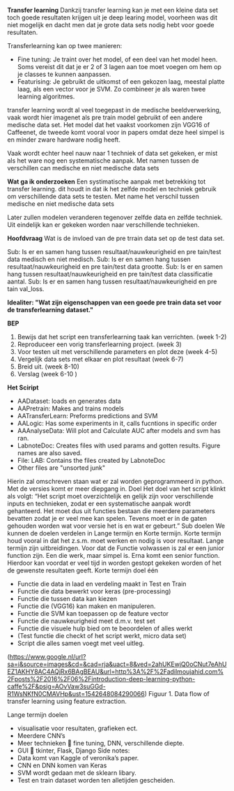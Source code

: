 __Transfer learning__
Dankzij transfer learning kan je met een kleine data set toch goede resultaten krijgen uit je deep learing model, voorheen was dit niet mogelijk en dacht men dat je grote data sets nodig hebt voor goede resultaten.

Transferlearning kan op twee manieren:
* Fine tuning: Je traint over het model, of een deel van het model heen. Soms vereist dit dat je er 2 of 3 lagen aan toe moet voegen om hem op je classes te kunnen aanpassen.
* Featurising: Je gebruikt de uitkomst of een gekozen laag, meestal platte laag, als een vector voor je SVM. Zo combineer je als waren twee learning algoritmes.

transfer learning wordt al veel toegepast in de medische beeldverwerking, vaak wordt hier imagenet als pre train model gebruikt of een andere medische data set. Het model dat het vaakst voorkomen zijn VGG16 of Caffeenet, de tweede komt vooral voor in papers omdat deze heel simpel is en minder zware hardware nodig heeft. 

Vaak wordt echter heel nauw naar 1 techniek of data set gekeken, er mist als het ware nog een systematische aanpak. Met namen tussen de verschillen can medische en niet medische data sets

__Wat ga ik onderzoeken__
Een systimatische aanpak met betrekking tot transfer learning. dit houdt in dat ik het zelfde model en techniek gebruik om verschillende data sets te testen. Met name het verschil tussen medische en niet medische data sets

Later zullen modelen veranderen tegenover zelfde data en zelfde techniek. Uit eindelijk kan er gekeken worden naar verschillende technieken. 

__Hoofdvraag__
Wat is de invloed van de pre trrain data set op de test data set.

Sub: Is er en samen hang tussen resultaat/nauwkeurigheid en pre tain/test data medisch en niet medisch.
Sub: Is er en samen hang tussen resultaat/nauwkeurigheid en pre tain/test data grootte.
Sub: Is er en samen hang tussen resultaat/nauwkeurigheid en pre tain/test data classificatie aantal.
Sub: Is er en samen hang tussen resultaat/nauwkeurigheid en pre tain val_loss.

__Idealiter: "Wat zijn eigenschappen van een goede pre train data set voor de transferlearning dataset."__

__BEP__
1. Bewijs dat het script een transferlearning taak kan verrichten. (week 1-2)
2. Reproduceer een vorig transferlearning project. (week 3)
3. Voor testen uit met verschillende parameters en plot deze (week 4-5)
4. Vergelijk data sets met elkaar en plot resultaat (week 6-7)
5. Breid uit. (week 8-10)
6. Verslag (week 6-10 )

__Het Sciript__

* AADataset: loads en generates data
* AAPretrain: Makes and trains models
* AATransferLearn: Preforms predictions and SVM
* AALogic: Has some experiments in it, calls fucntions in specific order
* AAAnalyseData: Will plot and Calculate AUC after models and svm has ran.
* LabnoteDoc: Creates files with used params and gotten results. Figure names are also saved.
* File: LAB: Contains the files created by LabnoteDoc
* Other files are "unsorted junk"




Hierin zal omschreven staan wat er  zal worden geprogrammeerd in python. Met de versies komt er meer diepgang in.
Doel
Het doel van het script klinkt als volgt:
“Het script moet overzichtelijk en gelijk zijn voor verschillende inputs en technieken, zodat er een systematische aanpak wordt gehanteerd. Het moet dus uit functies bestaan die meerdere parameters bevatten zodat je er veel mee kan spelen. Tevens moet er in de gaten gehouden worden wat voor versie het is en wat er gebeurt.”
Sub doelen
We kunnen de doelen verdelen in Lange termijn en Korte termijn. Korte termijn houd vooral in dat het z.s.m. moet werken en nodig is voor resultaat. Lange termijn zijn uitbreidingen. 
Voor dat de Functie volwassen is zal er een junior function zijn. Een die werk, maar simpel is. Erna komt een senior function. Hierdoor kan voordat er veel tijd in worden gestopt gekeken worden of het de gewenste resultaten geeft.
Korte termijn doel één 
-	Functie die data in laad en verdeling maakt in Test en Train
-	Functie die data bewerkt voor keras (pre-processing)
-	Functie die tussen data kan kiezen
-	Functie die (VGG16) kan maken en manipuleren.
-	Functie die SVM kan toepassen op de feature vector
-	Functie die nauwkeurigheid meet d.m.v. test set
-	Functie die visuele hulp bied om te beoordelen of alles werkt
-	(Test functie die checkt of het script werkt, micro data set)
-	Script die alles samen voegt met veel uitleg.
 
 (https://www.google.nl/url?sa=i&source=images&cd=&cad=rja&uact=8&ved=2ahUKEwjQ0oCNut7eAhUEZ1AKHY8AC4AQjRx6BAgBEAU&url=http%3A%2F%2Fadilmoujahid.com%2Fposts%2F2016%2F06%2Fintroduction-deep-learning-python-caffe%2F&psig=AOvVaw3suGGd-R1WsNKfN0CMAVHp&ust=1542648084290066)
Figuur 1. Data flow of transfer learning using feature extraction.  

Lange termijn doelen
-	visualisatie voor resultaten, grafieken ect.
-	Meerdere CNN’s
-	Meer technieken  fine tuning, DNN, verschillende diepte.
-	GUI  tkinter, Flask, Django
Side notes:
-	Data komt van Kaggle of veronika’s paper.
-	CNN en DNN komen van Keras
-	SVM wordt gedaan met de sklearn libary.
-	Test en train dataset worden ten alletijden gescheiden.

